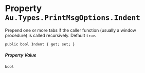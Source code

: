 # Property `Au.Types.PrintMsgOptions.Indent`

Prepend one or more tabs if the caller function (usually a window procedure) is called recursively. Default `true`.

```
public bool Indent { get; set; }
```

##### Property Value

`bool`